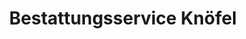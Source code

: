 ---
title: "Bestattungsservice Knöfel"
url: /brandis/bestattungsservice-knoefel/
shop: Bestattungen
---